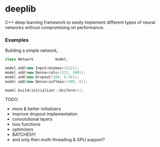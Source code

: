 # deeplib
C++ deep learning framework to easily implement different types of neural networks without compromising on performance.

### Examples
Building a simple network,
```cpp
class Network          model;

model.add(new Input<minmax>(512));
model.add(new Dense<relu>(512, 300));
model.add(new Dropout(300, 0.50));
model.add(new Dense<softmax>(300, 6));

model.build<initializer::Uniform>();
```

TODO:
 - more & better initializers
 - improve dropout implementation
 - convolutional layers
 - loss functions
 - optimizers
 - BATCHES!!!
 - and only then multi-threading & GPU support?
